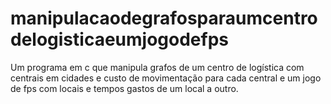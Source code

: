 # manipulacaodegrafosparaumcentrodelogisticaeumjogodefps
Um programa em c que manipula grafos de um centro de logística com centrais em cidades e custo de movimentação para cada central e um jogo de fps com locais e tempos gastos de um local a outro.
